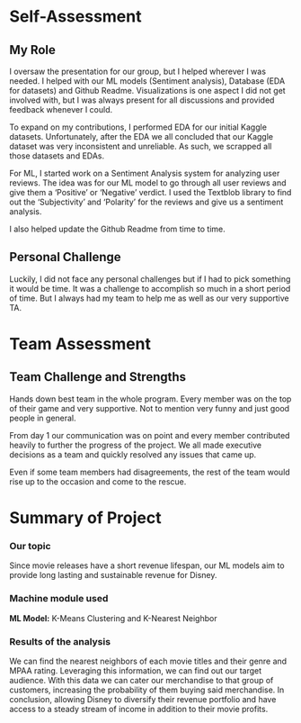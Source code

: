 # Self-Assessment

## My Role
I oversaw the presentation for our group, but I helped wherever I was needed. I helped with our ML models (Sentiment analysis), Database (EDA for datasets) and Github Readme.
Visualizations is one aspect I did not get involved with, but I was always present for all discussions and provided feedback whenever I could.

To expand on my contributions, I performed EDA for our initial Kaggle datasets. Unfortunately, after the EDA we all concluded that our Kaggle dataset was very inconsistent and unreliable. As such, we scrapped all those datasets and EDAs.

For ML, I started work on a Sentiment Analysis system for analyzing user reviews. The idea was for our ML model to go through all user reviews and give them a ‘Positive’ or ‘Negative’ verdict. I used the Textblob library to find out the ‘Subjectivity’ and ‘Polarity’ for the reviews and give us a sentiment analysis.

I also helped update the Github Readme from time to time.

## Personal Challenge
Luckily, I did not face any personal challenges but if I had to pick something it would be time. It was a challenge to accomplish so much in a short period of time. But I always had my team to help me as well as our very supportive TA.

# Team Assessment
## Team Challenge and Strengths

Hands down best team in the whole program. Every member was on the top of their game and very supportive. Not to mention very funny and just good people in general. 

From day 1 our communication was on point and every member contributed heavily to further the progress of the project.  We all made executive decisions as a team and quickly resolved any issues that came up.  

Even if some team members  had disagreements, the rest of the team would rise up to the occasion and come to the rescue.

# Summary of Project 

### Our topic

Since movie releases have a short revenue lifespan, our ML models aim to provide long lasting and sustainable revenue for Disney.

### Machine module used 

**ML Model:** K-Means Clustering and K-Nearest Neighbor

###  Results of the analysis

We can find the nearest neighbors of each movie titles and their genre and MPAA rating.
Leveraging this information, we can find out our target audience.
With this data we can cater our merchandise to that group of customers, increasing the probability of them buying said merchandise.
In conclusion, allowing Disney to diversify their revenue portfolio and have access to a steady stream of income in addition to their movie profits. 



